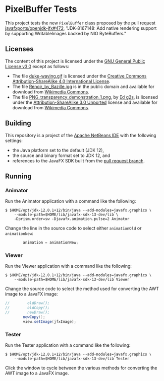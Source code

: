 # PixelBuffer Tests

This project tests the new `PixelBuffer` class proposed by the pull request [javafxports/openjdk-jfx#472](https://github.com/javafxports/openjdk-jfx/pull/472), "JDK-8167148: Add native rendering support by supporting WritableImages backed by NIO ByteBuffers."

## Licenses

The content of this project is licensed under the [GNU General Public License v3.0](https://choosealicense.com/licenses/gpl-3.0/) except as follows:

* The file [duke-waving.gif](src/duke-waving.gif) is licensed under the [Creative Commons Attribution-ShareAlike 4.0 International License](https://choosealicense.com/licenses/cc-by-sa-4.0/).
* The file [Renoir_by_Bazille.jpg](src/Renoir_by_Bazille.jpg) is in the public domain and available for download from [Wikimedia Commons](https://commons.wikimedia.org/wiki/File:Renoir_by_Bazille.jpg).
* The file [PNG_transparency_demonstration_1.png](src/PNG_transparency_demonstration_1.png), by [Ed g2s](https://commons.wikimedia.org/wiki/User:Ed_g2s), is licensed under the [Attribution-ShareAlike 3.0 Unported](https://creativecommons.org/licenses/by-sa/3.0/) license and available for download from [Wikimedia Commons](https://commons.wikimedia.org/wiki/File:PNG_transparency_demonstration_1.png).

## Building

This repository is a project of the [Apache NetBeans IDE](https://netbeans.apache.org/) with the following settings:

* the Java platform set to the default (JDK 12),
* the source and binary format set to JDK 12, and
* references to the JavaFX SDK built from the [pull request branch](https://github.com/javafxports/openjdk-jfx/pull/472).

## Running

### Animator

Run the Animator application with a command like the following:

```ShellSession
$ $HOME/opt/jdk-12.0.1+12/bin/java --add-modules=javafx.graphics \
    --module-path=$HOME/lib/javafx-sdk-13-dev/lib \
    -Dprism.order=sw -Djavafx.animation.pulse=2 Animator
```

Change the line in the source code to select either `animationOld` or `animationNew`:

```Java
        animation = animationNew;
```

### Viewer

Run the Viewer application with a command like the following:

```ShellSession
$ $HOME/opt/jdk-12.0.1+12/bin/java --add-modules=javafx.graphics \
    --module-path=$HOME/lib/javafx-sdk-13-dev/lib Viewer
```

Change the source code to select the method used for converting the AWT image to a JavaFX image:

```Java
//        oldDraw();
//        oldCopy();
//        newDraw();
        newCopy();
        view.setImage(jfxImage);
```

### Tester

Run the Tester application with a command like the following:

```ShellSession
$ $HOME/opt/jdk-12.0.1+12/bin/java --add-modules=javafx.graphics \
    --module-path=$HOME/lib/javafx-sdk-13-dev/lib Tester
```

Click the window to cycle between the various methods for converting the AWT image to a JavaFX image.
